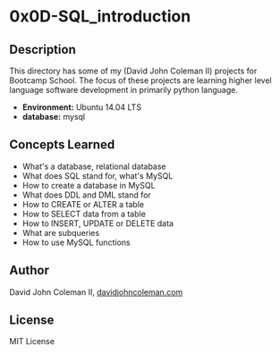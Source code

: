 # 0x0D-SQL_introduction

## Description

This directory has some of my (David John Coleman II) projects for Bootcamp
School.  The focus of these projects are learning higher level language software
development in primarily python language.

* __Environment:__ Ubuntu 14.04 LTS
* __database:__ mysql

## Concepts Learned

* What's a database, relational database
* What does SQL stand for, what's MySQL
* How to create a database in MySQL
* What does DDL and DML stand for
* How to CREATE or ALTER a table
* How to SELECT data from a table
* How to INSERT, UPDATE or DELETE data
* What are subqueries
* How to use MySQL functions

## Author

David John Coleman II, [davidjohncoleman.com](http://www.davidjohncoleman.com/)

## License

MIT License
